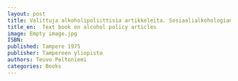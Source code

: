 ```yaml
---
layout: post
title: Valittuja alkoholipoliittisia artikkeleita. Sosiaalialkohologian opetusmoniste 1/1975. (200 s.)
title_en:  Text book on alcohol policy articles
image: Empty image.jpg
ISBN: 
published: Tampere 1975 
publisher: Tampereen yliopisto
authors: Teuvo Peltoniemi
categories: Books
---
```

